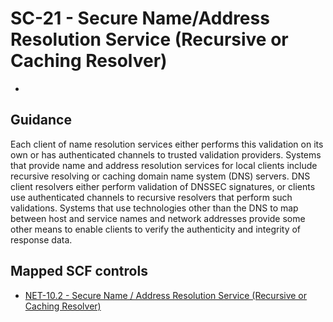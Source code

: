 # SC-21 - Secure Name/Address Resolution Service (Recursive or Caching Resolver)
- 
## Guidance
Each client of name resolution services either performs this validation on its own or has authenticated channels to trusted validation providers. Systems that provide name and address resolution services for local clients include recursive resolving or caching domain name system (DNS) servers. DNS client resolvers either perform validation of DNSSEC signatures, or clients use authenticated channels to recursive resolvers that perform such validations. Systems that use technologies other than the DNS to map between host and service names and network addresses provide some other means to enable clients to verify the authenticity and integrity of response data.
## Mapped SCF controls
- [NET-10.2 - Secure Name / Address Resolution Service (Recursive or Caching Resolver)](../scf/net-102-securename/addressresolutionservice(recursiveorcachingresolver).md)